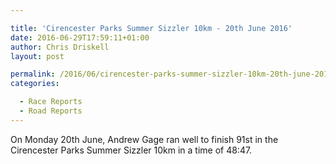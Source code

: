```yaml
---

title: 'Cirencester Parks Summer Sizzler 10km - 20th June 2016'
date: 2016-06-29T17:59:11+01:00
author: Chris Driskell
layout: post

permalink: /2016/06/cirencester-parks-summer-sizzler-10km-20th-june-2016/
categories:

  - Race Reports
  - Road Reports
---
```

On Monday 20th June, Andrew Gage ran well to finish 91st in the Cirencester Parks Summer Sizzler 10km in a time of 48:47.
